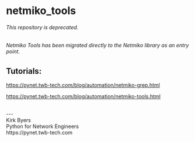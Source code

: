 netmiko_tools
=============

###### *This repository is deprecated.*

###### *Netmiko Tools has been migrated directly to the Netmiko library as an entry point.*
  
  

## Tutorials:

https://pynet.twb-tech.com/blog/automation/netmiko-grep.html  
  
https://pynet.twb-tech.com/blog/automation/netmiko-tools.html  
  
  
  
<br />
---<br />  
Kirk Byers<br /> 
Python for Network Engineers<br />
https://pynet.twb-tech.com<br />
